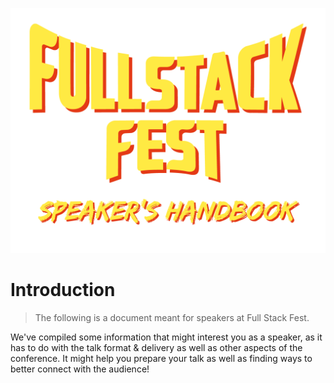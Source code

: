 ![](/assets/speakers-handbook.png)

# Introduction

> The following is a document meant for speakers at Full Stack Fest.

We've compiled some information that might interest you as a speaker, as it has to do with the talk format & delivery as well as other aspects of the conference. It might help you prepare your talk as well as finding ways to better connect with the audience!